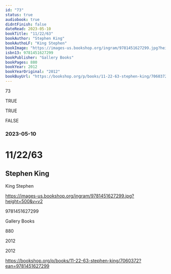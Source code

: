 ```yaml
---
id: "73"
status: true
audiobook: true
didntFinish: false
dateRead: 2023-05-10
bookTitle: "11/22/63"
bookAuthor: "Stephen King"
bookAuthoLF: "King Stephen"
bookImage: "https://images-us.bookshop.org/ingram/9781451627299.jpg?height=500&v=v2"
isbn13: 9781451627299
bookPublisher: "Gallery Books"
bookPages: 880
bookYear: 2012
bookYearOriginal: "2012"
bookBuyUrl: "https://bookshop.org/p/books/11-22-63-stephen-king/7060372?ean=9781451627299"
---
```

73

TRUE

TRUE

FALSE

### 2023-05-10

# 11/22/63

## Stephen King

King Stephen

https://images-us.bookshop.org/ingram/9781451627299.jpg?height=500&v=v2

9781451627299

Gallery Books

880

2012

2012

https://bookshop.org/p/books/11-22-63-stephen-king/7060372?ean=9781451627299